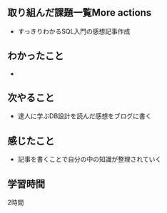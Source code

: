 ## 取り組んだ課題一覧More actions
- すっきりわかるSQL入門の感想記事作成

## わかったこと
- 
 
## 次やること
- 達人に学ぶDB設計を読んだ感想をブログに書く

## 感じたこと
- 記事を書くことで自分の中の知識が整理されていく
 
## 学習時間
2時間